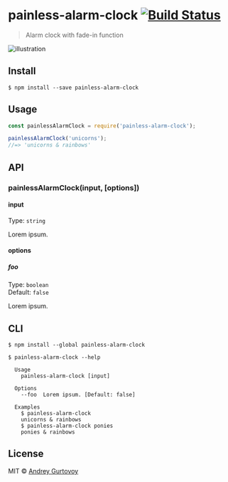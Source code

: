 # painless-alarm-clock [![Build Status](https://travis-ci.org/jt3k/painless-alarm-clock.svg?branch=master)](https://travis-ci.org/jt3k/painless-alarm-clock)

> Alarm clock with fade-in function

![illustration](https://rawgit.com/jt3k/painless-alarm-clock/master/illustration.svg)

## Install

```
$ npm install --save painless-alarm-clock
```


## Usage

```js
const painlessAlarmClock = require('painless-alarm-clock');

painlessAlarmClock('unicorns');
//=> 'unicorns & rainbows'
```


## API

### painlessAlarmClock(input, [options])

#### input

Type: `string`

Lorem ipsum.

#### options

##### foo

Type: `boolean`<br>
Default: `false`

Lorem ipsum.


## CLI

```
$ npm install --global painless-alarm-clock
```

```
$ painless-alarm-clock --help

  Usage
    painless-alarm-clock [input]

  Options
    --foo  Lorem ipsum. [Default: false]

  Examples
    $ painless-alarm-clock
    unicorns & rainbows
    $ painless-alarm-clock ponies
    ponies & rainbows
```


## License

MIT © [Andrey Gurtovoy](https://github.com/jt3k)
